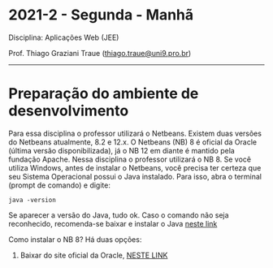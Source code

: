 # 2021-2 - Segunda - Manhã
Disciplina: Aplicações Web (JEE)

Prof. Thiago Graziani Traue (thiago.traue@uni9.pro.br)

****

# Preparação do ambiente de desenvolvimento


Para essa disciplina o professor utilizará o Netbeans. Existem duas versões do Netbeans atualmente, 8.2 e 12.x. O Netbeans (NB) 8 é oficial da Oracle (última versão disponibilizada), já o NB 12 em diante é mantido pela fundação Apache. Nessa disciplina o professor utilizará o NB 8.
Se você utiliza Windows, antes de instalar o Netbeans, você precisa ter certeza que seu Sistema Operacional possui o Java instalado. Para isso, abra o terminal (prompt de comando) e digite:

```
java -version
```

Se aparecer a versão do Java, tudo ok. Caso o comando não seja reconhecido, recomenda-se baixar e instalar o Java [neste link](https://www.java.com/pt-BR/download/ie_manual.jsp?locale=pt_BR)

Como instalar o NB 8? Há duas opções:


1. Baixar do site oficial da Oracle, [NESTE LINK]()
